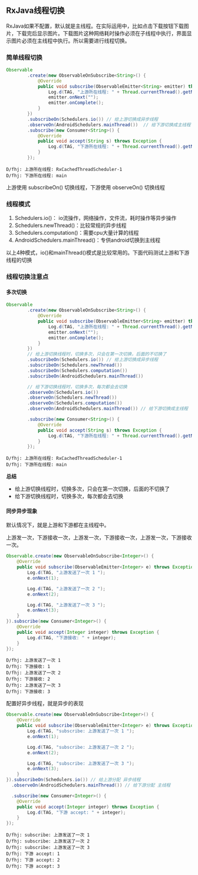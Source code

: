 ## RxJava线程切换

RxJava如果不配置，默认就是主线程。在实际运用中，比如点击下载按钮下载图片，下载完后显示图片。下载图片这种网络耗时操作必须在子线程中执行，界面显示图片必须在主线程中执行。所以需要进行线程切换。

### 简单线程切换

```java
Observable
        .create(new ObservableOnSubscribe<String>() {
            @Override
            public void subscribe(ObservableEmitter<String> emitter) throws Exception {
                Log.d(TAG, "上游所在线程: " + Thread.currentThread().getName());
                emitter.onNext("");
                emitter.onComplete();
            }
        })
        .subscribeOn(Schedulers.io()) // 给上游切换成异步线程
        .observeOn(AndroidSchedulers.mainThread())  // 给下游切换成主线程
        .subscribe(new Consumer<String>() {
            @Override
            public void accept(String s) throws Exception {
                Log.d(TAG, "下游所在线程: " + Thread.currentThread().getName());
            }
        });
```
```
D/fhj: 上游所在线程: RxCachedThreadScheduler-1
D/fhj: 下游所在线程: main
```

上游使用 subscribeOn() 切换线程，下游使用 observeOn() 切换线程

### 线程模式

1. Schedulers.io()： io流操作，网络操作，文件流，耗时操作等异步操作
2. Schedulers.newThread()：比较常规的异步线程
3. Schedulers.computation()：需要cpu大量计算的线程
4. AndroidSchedulers.mainThread()：专供android切换到主线程

以上4种模式，io()和mainThread()模式是比较常用的。下面代码测试上游和下游线程的切换

### 线程切换注意点

#### 多次切换

```java
Observable
        .create(new ObservableOnSubscribe<String>() {
            @Override
            public void subscribe(ObservableEmitter<String> emitter) throws Exception {
                Log.d(TAG, "上游所在线程: " + Thread.currentThread().getName());
                emitter.onNext("");
                emitter.onComplete();
            }
        })
        // 给上游切换线程时，切换多次，只会在第一次切换，后面的不切换了
        .subscribeOn(Schedulers.io()) // 给上游切换成异步线程
        .subscribeOn(Schedulers.newThread())
        .subscribeOn(Schedulers.computation())
        .subscribeOn(AndroidSchedulers.mainThread())

        // 给下游切换线程时，切换多次，每次都会去切换
        .observeOn(Schedulers.io())
        .observeOn(Schedulers.newThread())
        .observeOn(Schedulers.computation())
        .observeOn(AndroidSchedulers.mainThread()) // 给下游切换成主线程

        .subscribe(new Consumer<String>() {
            @Override
            public void accept(String s) throws Exception {
                Log.d(TAG, "下游所在线程: " + Thread.currentThread().getName());
            }
        });
```
```
D/fhj: 上游所在线程: RxCachedThreadScheduler-1
D/fhj: 下游所在线程: main
```

**总结**

- 给上游切换线程时，切换多次，只会在第一次切换，后面的不切换了
- 给下游切换线程时，切换多次，每次都会去切换

#### 同步异步现象

默认情况下，就是上游和下游都在主线程中。

上游发一次，下游接收一次，上游发一次，下游接收一次，上游发一次，下游接收一次。

```java
Observable.create(new ObservableOnSubscribe<Integer>() {
    @Override
    public void subscribe(ObservableEmitter<Integer> e) throws Exception {
        Log.d(TAG, "上游发送了一次 1 ");
        e.onNext(1);

        Log.d(TAG, "上游发送了一次 2 ");
        e.onNext(2);

        Log.d(TAG, "上游发送了一次 3 ");
        e.onNext(3);
    }
}).subscribe(new Consumer<Integer>() {
    @Override
    public void accept(Integer integer) throws Exception {
        Log.d(TAG, "下游接收: " + integer);
    }
});
```
```
D/fhj: 上游发送了一次 1 
D/fhj: 下游接收: 1
D/fhj: 上游发送了一次 2 
D/fhj: 下游接收: 2
D/fhj: 上游发送了一次 3 
D/fhj: 下游接收: 3
```

配置好异步线程，就是异步的表现

```java
Observable.create(new ObservableOnSubscribe<Integer>() {
    @Override
    public void subscribe(ObservableEmitter<Integer> e) throws Exception {
        Log.d(TAG, "subscribe: 上游发送了一次 1 ");
        e.onNext(1);

        Log.d(TAG, "subscribe: 上游发送了一次 2 ");
        e.onNext(2);

        Log.d(TAG, "subscribe: 上游发送了一次 3 ");
        e.onNext(3);
    }
}).subscribeOn(Schedulers.io()) // 给上游分配 异步线程
  .observeOn(AndroidSchedulers.mainThread()) // 给下游分配 主线程

  .subscribe(new Consumer<Integer>() {
    @Override
    public void accept(Integer integer) throws Exception {
        Log.d(TAG, "下游 accept: " + integer);
    }
});

```
```
D/fhj: subscribe: 上游发送了一次 1 
D/fhj: subscribe: 上游发送了一次 2 
D/fhj: subscribe: 上游发送了一次 3 
D/fhj: 下游 accept: 1
D/fhj: 下游 accept: 2
D/fhj: 下游 accept: 3
```
